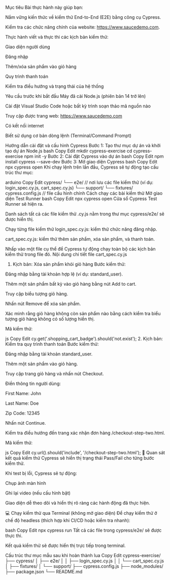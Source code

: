  Mục tiêu
Bài thực hành này giúp bạn:

Nắm vững kiến thức về kiểm thử End-to-End (E2E) bằng công cụ Cypress.

Kiểm tra các chức năng chính của website: https://www.saucedemo.com.

Thực hành viết và thực thi các kịch bản kiểm thử:

Giao diện người dùng

Đăng nhập

Thêm/xóa sản phẩm vào giỏ hàng

Quy trình thanh toán

Kiểm tra điều hướng và trạng thái của hệ thống

Yêu cầu trước khi bắt đầu
Máy đã cài Node.js (phiên bản 14 trở lên)

Cài đặt Visual Studio Code hoặc bất kỳ trình soạn thảo mã nguồn nào

Truy cập được trang web: https://www.saucedemo.com

Có kết nối internet

Biết sử dụng cơ bản dòng lệnh (Terminal/Command Prompt)

Hướng dẫn cài đặt và cấu hình Cypress
Bước 1: Tạo thư mục dự án và khởi tạo dự án Node.js
bash
Copy
Edit
mkdir cypress-exercise
cd cypress-exercise
npm init -y
Bước 2: Cài đặt Cypress vào dự án
bash
Copy
Edit
npm install cypress --save-dev
Bước 3: Mở giao diện Cypress
bash
Copy
Edit
npx cypress open
 Khi chạy lệnh trên lần đầu, Cypress sẽ tự động tạo cấu trúc thư mục:

arduino
Copy
Edit
cypress/
  └── e2e/           // nơi lưu các file kiểm thử (ví dụ: login_spec.cy.js, cart_spec.cy.js)
  └── support/
  └── fixtures/
cypress.config.js     // file cấu hình chính
Cách chạy các bài kiểm thử
Mở giao diện Test Runner
bash
Copy
Edit
npx cypress open
Cửa sổ Cypress Test Runner sẽ hiện ra.

Danh sách tất cả các file kiểm thử .cy.js nằm trong thư mục cypress/e2e/ sẽ được hiển thị.

 Chạy từng file kiểm thử
login_spec.cy.js: kiểm thử chức năng đăng nhập.

cart_spec.cy.js: kiểm thử thêm sản phẩm, xóa sản phẩm, và thanh toán.

 Nhấp vào một file cụ thể để Cypress tự động chạy toàn bộ các kịch bản kiểm thử trong file đó.
 Nội dung chi tiết file cart_spec.cy.js
1.  Kịch bản: Xóa sản phẩm khỏi giỏ hàng
Bước kiểm thử:

Đăng nhập bằng tài khoản hợp lệ (ví dụ: standard_user).

Thêm một sản phẩm bất kỳ vào giỏ hàng bằng nút Add to cart.

Truy cập biểu tượng giỏ hàng.

Nhấn nút Remove để xóa sản phẩm.

Xác minh rằng giỏ hàng không còn sản phẩm nào bằng cách kiểm tra biểu tượng giỏ hàng không có số lượng hiển thị.

Mã kiểm thử:

js
Copy
Edit
cy.get('.shopping_cart_badge').should('not.exist');
2.  Kịch bản: Kiểm tra quy trình thanh toán
Bước kiểm thử:

Đăng nhập bằng tài khoản standard_user.

Thêm một sản phẩm vào giỏ hàng.

Truy cập trang giỏ hàng và nhấn nút Checkout.

Điền thông tin người dùng:

First Name: John

Last Name: Doe

Zip Code: 12345

Nhấn nút Continue.

Kiểm tra điều hướng đến trang xác nhận đơn hàng /checkout-step-two.html.

Mã kiểm thử:

js
Copy
Edit
cy.url().should('include', '/checkout-step-two.html');
📸 Quan sát kết quả kiểm thử
Cypress sẽ hiển thị trạng thái Pass/Fail cho từng bước kiểm thử.

Khi test bị lỗi, Cypress sẽ tự động:

Chụp ảnh màn hình

Ghi lại video (nếu cấu hình bật)

Giao diện dễ theo dõi và hiển thị rõ ràng các hành động đã thực hiện.

💻 Chạy kiểm thử qua Terminal (không mở giao diện)
Để chạy kiểm thử ở chế độ headless (thích hợp khi CI/CD hoặc kiểm tra nhanh):

bash
Copy
Edit
npx cypress run
Tất cả các file trong cypress/e2e/ sẽ được thực thi.

Kết quả kiểm thử sẽ được hiển thị trực tiếp trong terminal.

Cấu trúc thư mục mẫu sau khi hoàn thành
lua
Copy
Edit
cypress-exercise/
├── cypress/
│   ├── e2e/
│   │   ├── login_spec.cy.js
│   │   └── cart_spec.cy.js
│   ├── fixtures/
│   └── support/
├── cypress.config.js
├── node_modules/
├── package.json
└── README.md

